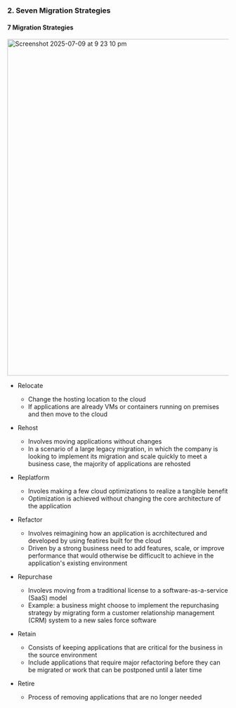 ### 2. Seven Migration Strategies

#### 7 Migration Strategies
<img width="766" alt="Screenshot 2025-07-09 at 9 23 10 pm" src="https://github.com/user-attachments/assets/d230afdd-618a-48cb-b72b-5a22e177954c" />

- Relocate
  - Change the hosting location to the cloud
  - If applications are already VMs or containers running on premises and then move to the cloud

- Rehost
  - Involves moving applications without changes
  - In a scenario of a large legacy migration, in which the company is looking to implement its migration and scale quickly to meet a business case, the majority of applications are rehosted

- Replatform
  - Involes making a few cloud optimizations to realize a tangible benefit
  - Optimization is achieved without changing the core architecture of the application

- Refactor
  - Involves reimagining how an application is acrchitectured and developed by using featires built for the cloud
  - Driven by a strong business need to add features, scale, or improve performance that would otherwise be difficuclt to achieve in the application's existing environment

- Repurchase
  - Involevs moving from a traditional license to a software-as-a-service (SaaS) model
  - Example: a business might choose to implement the repurchasing strategy by migrating form a customer relationship management (CRM) system to a new sales force software

- Retain
  - Consists of keeping applications that are critical for the business in the source environment
  - Include applications that require major refactoring before they can be migrated or work that can be postponed until a later time

- Retire
  - Process of removing applications that are no longer needed
